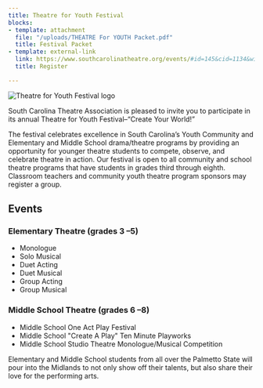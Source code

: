 ```yaml
---
title: Theatre for Youth Festival
blocks:
- template: attachment
  file: "/uploads/THEATRE For YOUTH Packet.pdf"
  title: Festival Packet
- template: external-link
  link: https://www.southcarolinatheatre.org/events/#id=145&cid=1134&wid=5701
  title: Register

---
```

![Theatre for Youth Festival logo](/uploads/Cover-SCTA-Events-2020-TFY.jpg)

South Carolina Theatre Association is pleased to invite you to participate in its annual Theatre for Youth Festival–“Create Your World!”

The festival celebrates excellence in South Carolina’s Youth Community and Elementary and Middle School drama/theatre programs by providing an opportunity for younger theatre students to compete, observe, and celebrate theatre in action. Our festival is open to all community and school theatre programs that have students in grades third through eighth. Classroom teachers and community youth theatre program sponsors may register a group. 

## Events

### Elementary Theatre (grades 3 –5)

* Monologue
* Solo Musical
* Duet Acting
* Duet Musical
* Group Acting
* Group Musical

### Middle School Theatre (grades 6 –8)

* Middle School One Act Play Festival
* Middle School "Create A Play" Ten Minute Playworks
* Middle School Studio Theatre Monologue/Musical Competition

Elementary and Middle School students from all over the Palmetto State will pour into the Midlands to not only show off their talents, but also share their love for the performing arts.
